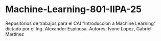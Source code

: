 # Machine-Learning-801-IIPA-25
Repositorios de trabajos para el CAI "Introducción a Machine Learning" dictado por el Ing. Alexander Espinosa. Autores: Ivone Lopez, Gabriel Martinez
